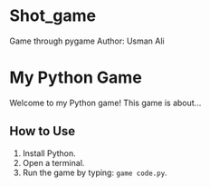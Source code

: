 # Shot_game
Game through pygame 
Author: Usman Ali

# My Python Game

Welcome to my Python game! This game is about...

## How to Use

1. Install Python.
2. Open a terminal.
3. Run the game by typing: `game code.py`.
